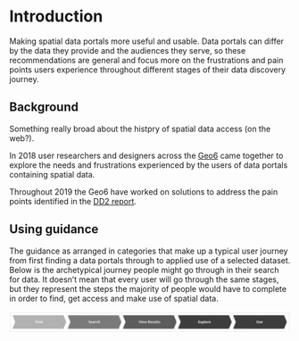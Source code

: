# Introduction

Making spatial data portals more useful and usable. Data portals can differ by the data they provide and the audiences they serve, so these recommendations are general and focus more on the frustrations and pain points users experience throughout different stages of their data discovery journey.

## Background
Something really broad about the histpry of spatial data access (on the web?).

In 2018 user researchers and designers across the <u>Geo6</u> came together to explore the needs and frustrations experienced by the users of data portals containing spatial data.

Throughout 2019 the Geo6 have worked on solutions to address the pain points identified in the <u>DD2 report</u>.

## Using guidance
The guidance as arranged in categories that make up a typical user journey from first finding a data portals through to applied use of a selected dataset. Below is the archetypical journey people might go through in their search for data. It doesn’t mean that every user will go through the same stages, but they represent the steps the majority of people would have to complete in order to find, get access and make use of spatial data. 

![User Journey Stages](../_media/stages.png)
